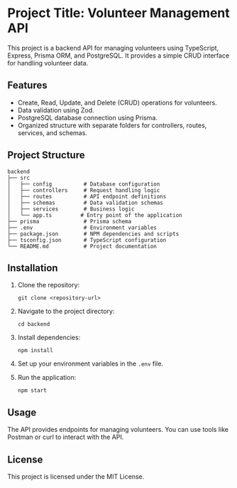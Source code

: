 # Project Title: Volunteer Management API

This project is a backend API for managing volunteers using TypeScript, Express, Prisma ORM, and PostgreSQL. It provides a simple CRUD interface for handling volunteer data.

## Features

- Create, Read, Update, and Delete (CRUD) operations for volunteers.
- Data validation using Zod.
- PostgreSQL database connection using Prisma.
- Organized structure with separate folders for controllers, routes, services, and schemas.

## Project Structure

```
backend
├── src
│   ├── config          # Database configuration
│   ├── controllers     # Request handling logic
│   ├── routes          # API endpoint definitions
│   ├── schemas         # Data validation schemas
│   ├── services        # Business logic
│   └── app.ts         # Entry point of the application
├── prisma              # Prisma schema
├── .env                # Environment variables
├── package.json        # NPM dependencies and scripts
├── tsconfig.json       # TypeScript configuration
└── README.md           # Project documentation
```

## Installation

1. Clone the repository:
   ```
   git clone <repository-url>
   ```

2. Navigate to the project directory:
   ```
   cd backend
   ```

3. Install dependencies:
   ```
   npm install
   ```

4. Set up your environment variables in the `.env` file.

5. Run the application:
   ```
   npm start
   ```

## Usage

The API provides endpoints for managing volunteers. You can use tools like Postman or curl to interact with the API.

## License

This project is licensed under the MIT License.